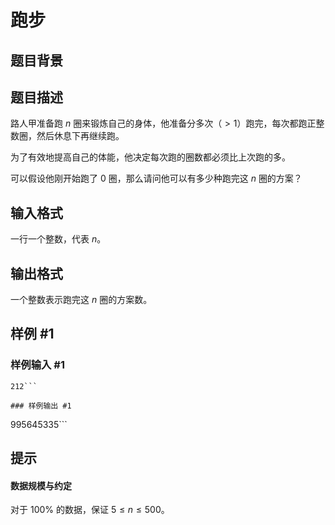 # 跑步

## 题目背景



## 题目描述

路人甲准备跑 $n$ 圈来锻炼自己的身体，他准备分多次（$\gt1$）跑完，每次都跑正整数圈，然后休息下再继续跑。

为了有效地提高自己的体能，他决定每次跑的圈数都必须比上次跑的多。

可以假设他刚开始跑了 $0$ 圈，那么请问他可以有多少种跑完这 $n$ 圈的方案？

## 输入格式

一行一个整数，代表 $n$。

## 输出格式

一个整数表示跑完这 $n$ 圈的方案数。

## 样例 #1

### 样例输入 #1
```
212```

### 样例输出 #1

```
995645335```

## 提示

#### 数据规模与约定

对于 $100\%$ 的数据，保证 $5\le n\le 500$。
